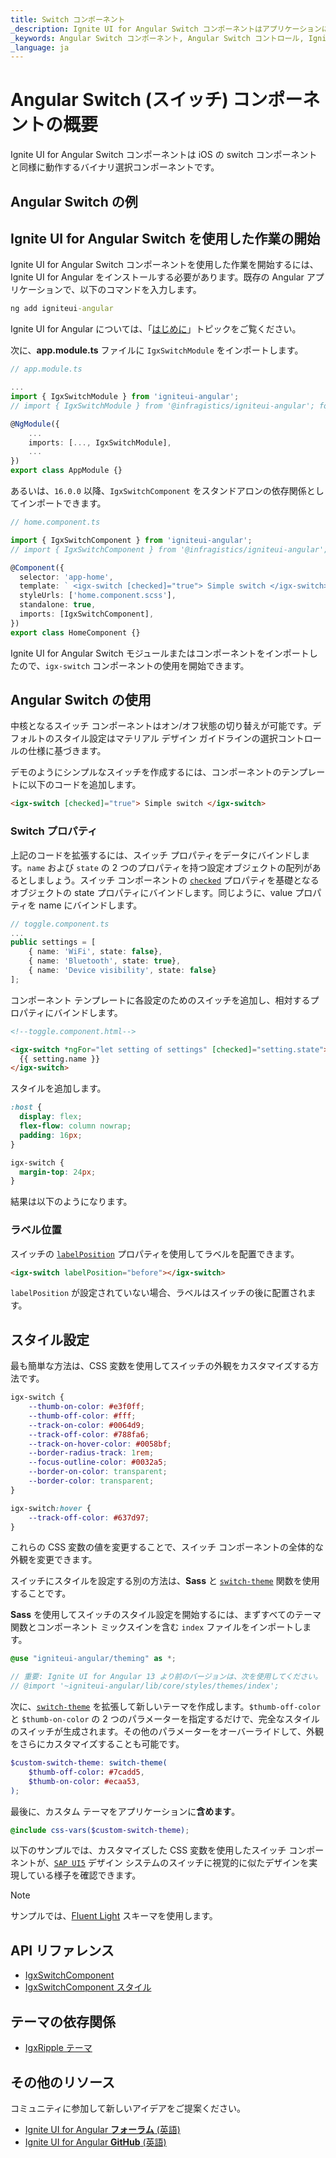 ```yaml
---
title: Switch コンポーネント
_description: Ignite UI for Angular Switch コンポーネントはアプリケーションにバイナリ有効/無効または true/false のデータ入力関数を追加します。
_keywords: Angular Switch コンポーネント, Angular Switch コントロール, Ignite UI for Angular, UI コントロール, Angular ウィジェット, web ウィジェット, UI ウィジェット, Angular, ネイティブ Angular コンポーネント スイート, Angular UI コンポーネント, ネイティブ Angular コンポーネント ライブラリ
_language: ja
---
```


# Angular Switch (スイッチ) コンポーネントの概要

<p class="highlight">Ignite UI for Angular Switch コンポーネントは iOS の switch コンポーネントと同様に動作するバイナリ選択コンポーネントです。</p>
<div class="divider"></div>

## Angular Switch の例

<code-view style="height:200px" 
           data-demos-base-url="{environment:demosBaseUrl}" 
           iframe-src="{environment:demosBaseUrl}/data-entries/switch-sample-1/" alt="Angular Switch の例">
</code-view>

<div class="divider--half"></div>

## Ignite UI for Angular Switch を使用した作業の開始

Ignite UI for Angular Switch コンポーネントを使用した作業を開始するには、Ignite UI for Angular をインストールする必要があります。既存の Angular アプリケーションで、以下のコマンドを入力します。

```cmd
ng add igniteui-angular
```

Ignite UI for Angular については、「[はじめに](general/getting-started.md)」トピックをご覧ください。

次に、**app.module.ts** ファイルに `IgxSwitchModule` をインポートします。

```typescript
// app.module.ts

...
import { IgxSwitchModule } from 'igniteui-angular';
// import { IgxSwitchModule } from '@infragistics/igniteui-angular'; for licensed package

@NgModule({
    ...
    imports: [..., IgxSwitchModule],
    ...
})
export class AppModule {}
```

あるいは、`16.0.0` 以降、`IgxSwitchComponent` をスタンドアロンの依存関係としてインポートできます。

```typescript
// home.component.ts

import { IgxSwitchComponent } from 'igniteui-angular';
// import { IgxSwitchComponent } from '@infragistics/igniteui-angular'; for licensed package

@Component({
  selector: 'app-home',
  template: ` <igx-switch [checked]="true"> Simple switch </igx-switch> `,
  styleUrls: ['home.component.scss'],
  standalone: true,
  imports: [IgxSwitchComponent],
})
export class HomeComponent {}
```

Ignite UI for Angular Switch モジュールまたはコンポーネントをインポートしたので、`igx-switch` コンポーネントの使用を開始できます。

## Angular Switch の使用

中核となるスイッチ コンポーネントはオン/オフ状態の切り替えが可能です。デフォルトのスタイル設定はマテリアル デザイン ガイドラインの選択コントロールの仕様に基づきます。

デモのようにシンプルなスイッチを作成するには、コンポーネントのテンプレートに以下のコードを追加します。

```html
<igx-switch [checked]="true"> Simple switch </igx-switch>
```

### Switch プロパティ

上記のコードを拡張するには、スイッチ プロパティをデータにバインドします。`name` および `state` の 2 つのプロパティを持つ設定オブジェクトの配列があるとしましょう。スイッチ コンポーネントの [`checked`]({environment:angularApiUrl}/classes/igxswitchcomponent.html#checked) プロパティを基礎となるオブジェクトの state プロパティにバインドします。同じように、value プロパティを name にバインドします。

```typescript
// toggle.component.ts
...
public settings = [
    { name: 'WiFi', state: false},
    { name: 'Bluetooth', state: true},
    { name: 'Device visibility', state: false}
];
```

コンポーネント テンプレートに各設定のためのスイッチを追加し、相対するプロパティにバインドします。

```html
<!--toggle.component.html-->

<igx-switch *ngFor="let setting of settings" [checked]="setting.state">
  {{ setting.name }}
</igx-switch>
```

スタイルを追加します。

```scss
:host {
  display: flex;
  flex-flow: column nowrap;
  padding: 16px;
}

igx-switch {
  margin-top: 24px;
}
```

結果は以下のようになります。

<code-view style="height: 200px" 
           data-demos-base-url="{environment:demosBaseUrl}" 
           iframe-src="{environment:demosBaseUrl}/data-entries/switch-sample-2/" >
</code-view>

### ラベル位置

スイッチの [`labelPosition`]({environment:angularApiUrl}/classes/igxswitchcomponent.html#labelPosition) プロパティを使用してラベルを配置できます。

```html
<igx-switch labelPosition="before"></igx-switch>
```

`labelPosition` が設定されていない場合、ラベルはスイッチの後に配置されます。

## スタイル設定

最も簡単な方法は、CSS 変数を使用してスイッチの外観をカスタマイズする方法です。

```css
igx-switch {
    --thumb-on-color: #e3f0ff;
    --thumb-off-color: #fff;
    --track-on-color: #0064d9;
    --track-off-color: #788fa6;
    --track-on-hover-color: #0058bf;
    --border-radius-track: 1rem;
    --focus-outline-color: #0032a5;
    --border-on-color: transparent;
    --border-color: transparent;
}

igx-switch:hover {
    --track-off-color: #637d97;
}
```

これらの CSS 変数の値を変更することで、スイッチ コンポーネントの全体的な外観を変更できます。

<div class="divider--half"></div>

スイッチにスタイルを設定する別の方法は、**Sass** と [`switch-theme`]({environment:sassApiUrl}/index.html#function-switch-theme) 関数を使用することです。

**Sass** を使用してスイッチのスタイル設定を開始するには、まずすべてのテーマ関数とコンポーネント ミックスインを含む `index` ファイルをインポートします。

```scss
@use "igniteui-angular/theming" as *;

// 重要: Ignite UI for Angular 13 より前のバージョンは、次を使用してください。
// @import '~igniteui-angular/lib/core/styles/themes/index';
```

次に、[`switch-theme`]({environment:sassApiUrl}/themes#function-switch-theme) を拡張して新しいテーマを作成します。`$thumb-off-color` と `$thumb-on-color` の 2 つのパラメーターを指定するだけで、完全なスタイルのスイッチが生成されます。その他のパラメーターをオーバーライドして、外観をさらにカスタマイズすることも可能です。

```scss
$custom-switch-theme: switch-theme(
    $thumb-off-color: #7cadd5,
    $thumb-on-color: #ecaa53,
);
```

最後に、カスタム テーマをアプリケーションに**含めます**。

```scss
@include css-vars($custom-switch-theme);
```

以下のサンプルでは、カスタマイズした CSS 変数を使用したスイッチ コンポーネントが、[`SAP UI5`](https://ui5.sap.com/#/entity/sap.m.Switch/sample/sap.m.sample.Switch) デザイン システムのスイッチに視覚的に似たデザインを実現している様子を確認できます。

<code-view style="height: 200px" 
           no-theming
           data-demos-base-url="{environment:demosBaseUrl}" 
           iframe-src="{environment:demosBaseUrl}/data-entries/switch-styling/" >
</code-view>

> [!NOTE]
> サンプルでは、[Fluent Light](themes/sass/schemas.md#predefined-schemas) スキーマを使用します。

<div class="divider--half"></div>

## API リファレンス

<div class="divider--half"></div>

* [IgxSwitchComponent]({environment:angularApiUrl}/classes/igxswitchcomponent.html)
* [IgxSwitchComponent スタイル]({environment:sassApiUrl}/themes#function-switch-theme)

## テーマの依存関係

* [IgxRipple テーマ]({environment:sassApiUrl}/themes#function-ripple-theme)

## その他のリソース

<div class="divider--half"></div>

コミュニティに参加して新しいアイデアをご提案ください。

* [Ignite UI for Angular **フォーラム** (英語)](https://www.infragistics.com/community/forums/f/ignite-ui-for-angular)
* [Ignite UI for Angular **GitHub** (英語)](https://github.com/IgniteUI/igniteui-angular)

